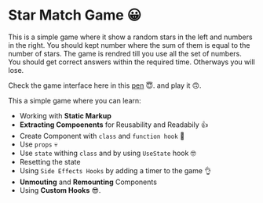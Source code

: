 # Star Match Game 😀

This is a simple game where it show a random stars in the left and numbers in the right.
You should kept number where the sum of them is equal to the number of stars. The game is rendred till you use all the set of numbers. You should get correct answers within the required time. Otherways you will lose.

Check the game interface here in this [pen](https://codepen.io/DinaTAKLIT/pen/BaoWYrp) 😇. and play it 🙃.

This a simple game where you can learn:

- Working with **Static Markup** 
- **Extracting Compoenents** for Reusability and Readabily 👍
- Create Component with `class` and `function hook` 👀
- Use `props` 💀
- Use `state` withing `class` and by using `UseState` hook 🤓
- Resetting the state 
- Using `Side Effects Hooks` by adding a timer to the game 👌
- **Unmouting** and **Remounting** Components
- Using **Custom Hooks** 😎.